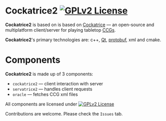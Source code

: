# Cockatrice2 [![GPLv2 License](https://img.shields.io/badge/License-GPLv2-blue.svg)](https://github.com/Cockatrice2/cockatrice2/LICENSE)

**Cockatrice2** is based on is based on [Cockatrice](https://github.com/Cockatrice/Cockatrice) — an open-source and multiplatform client/server for playing tabletop [CCGs](https://en.wikipedia.org/wiki/Collectible_card_game). 

**Cockatrice2**'s primary technologies are: c++, [Qt](https://www.qt.io/), [protobuf](https://github.com/google/protobuf), xml and cmake.

# Components

**Cockatrice2** is made up of 3 components:

- `cockatrice2` — client interaction with server
- `servatrice2` — handles client requests
- `oracle` — fetches CCG xml files

All components are licensed under [![GPLv2 License](https://img.shields.io/badge/License-GPLv2-blue.svg)](https://github.com/Cockatrice2/cockatrice2/blob/master/LICENSE)

Contributions are welcome. Please check the `Issues` tab.




